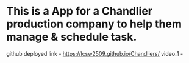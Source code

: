 # This is a App for a Chandlier production company to help them manage & schedule task. 
github deployed link - https://lcsw2509.github.io/Chandliers/
video_1 - 